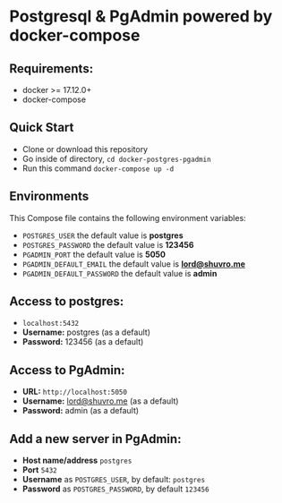 # Postgresql & PgAdmin powered by docker-compose


## Requirements:
* docker >= 17.12.0+
* docker-compose

## Quick Start
* Clone or download this repository
* Go inside of directory,  `cd docker-postgres-pgadmin`
* Run this command `docker-compose up -d`


## Environments
This Compose file contains the following environment variables:

* `POSTGRES_USER` the default value is **postgres**
* `POSTGRES_PASSWORD` the default value is **123456**
* `PGADMIN_PORT` the default value is **5050**
* `PGADMIN_DEFAULT_EMAIL` the default value is **lord@shuvro.me**
* `PGADMIN_DEFAULT_PASSWORD` the default value is **admin**

## Access to postgres: 
* `localhost:5432`
* **Username:** postgres (as a default)
* **Password:** 123456 (as a default)

## Access to PgAdmin: 
* **URL:** `http://localhost:5050`
* **Username:** lord@shuvro.me (as a default)
* **Password:** admin (as a default)

## Add a new server in PgAdmin:
* **Host name/address** `postgres`
* **Port** `5432`
* **Username** as `POSTGRES_USER`, by default: `postgres`
* **Password** as `POSTGRES_PASSWORD`, by default `123456`